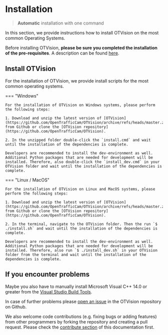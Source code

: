 # Installation

> **Automatic** installation with one command

In this section, we provide instructions how to install OTVision on the most common Operating Systems.

Before installing OTVision, **please be sure you completed the installation of the pre-requisites**. A description can be found [here](gettingstarted/requirements/).

## Install OTVision

For the installation of OTVision, we provide install scripts for the most common operating systems.

=== "Windows"

    For the installation of OTVision on Windows systems, please perform the following steps:

    1. Download and unzip the latest version of [OTVision](https://github.com/OpenTrafficCam/OTVision/archive/refs/heads/master.zip) from Github or clone the [OTVision repository](https://github.com/OpenTrafficCam/OTVision).

    2. In the unzipped folder double-click the `install.cmd` and wait until the installation of the dependencies is complete.

    Developers are recommended to install the dev-environment as well. Additional Python packages that are needed for development will be installed. Therefore, also double-click the `install_dev.cmd` in your OTVision folder and wait until the installation of the dependencies is complete.

=== "Linux / MacOS"

    For the installation of OTVision on Linux and MacOS systems, please perform the following steps:

    1. Download and unzip the latest version of [OTVision](https://github.com/OpenTrafficCam/OTVision/archive/refs/heads/master.zip) from Github or clone the [OTVision repository](https://github.com/OpenTrafficCam/OTVision).

    2. In the terminal, navigate to the OTVision folder. Then the run `$ ./install.sh` and wait until the installation of the dependencies is complete.

    Developers are recommended to install the dev-environment as well. Additional Python packages that are needed for development will be installed. Therefore, also run `$ ./install_dev.sh` in your OTVision folder from the terminal and wait until the installation of the dependencies is complete.

## If you encounter problems

Maybe you also have to manually install Microsoft Visual C++ 14.0 or greater from the [Visual Studio Build Tools](https://visualstudio.microsoft.com/visual-cpp-build-tools/).

In case of further problems please [open an issue](https://github.com/OpenTrafficCam/OTVision/issues/new) in the OTVision repository on Github.

We also welcome code contributions (e.g. fixing bugs or adding features) from other programmers by forking the repository and creating a pull request.
Please check the [contribute section](https://opentrafficcam.org/contribute/) of this documentation first.
